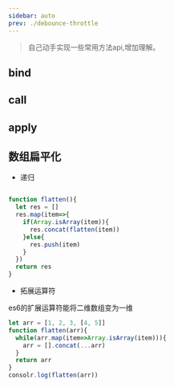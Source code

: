 ```yaml
---
sidebar: auto
prev: ./debounce-throttle
---
```



> 自己动手实现一些常用方法api,增加理解。

## bind

## call

## apply

## 数组扁平化

* 递归
```js

function flatten(){
  let res = []
  res.map(item=>{
    if(Array.isArray(item)){
      res.concat(flatten(item))
    }else{
      res.push(item)
    }
  })
  return res
}
```
* 拓展运算符

es6的扩展运算符能将二维数组变为一维

```js
let arr = [1, 2, 3, [4, 5]]
function flatten(arr){
  while(arr.map(item=>Array.isArray(item))){
    arr = [].concat(...arr)
  }
  return arr
}
consolr.log(flatten(arr))

```
